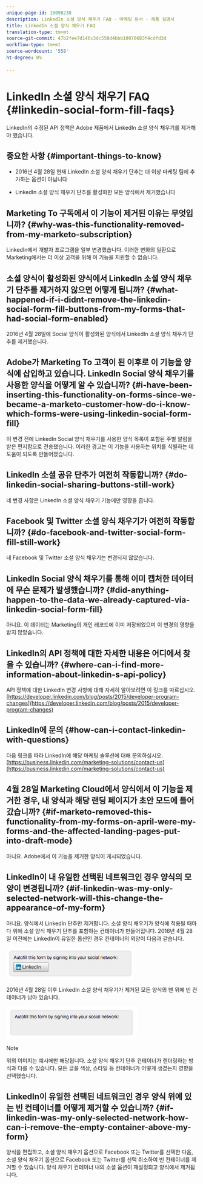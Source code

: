 ```yaml
---
unique-page-id: 10098238
description: LinkedIn 소셜 양식 채우기 FAQ - 마케팅 문서 - 제품 설명서
title: LinkedIn 소셜 양식 채우기 FAQ
translation-type: tm+mt
source-git-commit: 47b2fee7d146c3dc558d4bbb10070683f4cdfd3d
workflow-type: tm+mt
source-wordcount: '558'
ht-degree: 0%

---
```



# LinkedIn 소셜 양식 채우기 FAQ {#linkedin-social-form-fill-faqs}

LinkedIn의 수정된 API 정책은 Adobe 제품에서 LinkedIn 소셜 양식 채우기를 제거해야 했습니다.

## 중요한 사항 {#important-things-to-know}

* 2016년 4월 28일 현재 LinkedIn 소셜 양식 채우기 단추는 더 이상 마케팅 팀에 추가하는 옵션이 아닙니다

* LinkedIn 소셜 양식 채우기 단추를 활성화한 모든 양식에서 제거했습니다

## Marketing To 구독에서 이 기능이 제거된 이유는 무엇입니까? {#why-was-this-functionality-removed-from-my-marketo-subscription}

LinkedIn에서 개발자 프로그램을 일부 변경했습니다. 이러한 변화의 일환으로 Marketing에서는 더 이상 고객을 위해 이 기능을 지원할 수 없습니다.

## 소셜 양식이 활성화된 양식에서 LinkedIn 소셜 양식 채우기 단추를 제거하지 않으면 어떻게 됩니까? {#what-happened-if-i-didnt-remove-the-linkedin-social-form-fill-buttons-from-my-forms-that-had-social-form-enabled}

2016년 4월 28일에 Social 양식이 활성화된 양식에서 LinkedIn 소셜 양식 채우기 단추를 제거했습니다.

## Adobe가 Marketing To 고객이 된 이후로 이 기능을 양식에 삽입하고 있습니다. LinkedIn Social 양식 채우기를 사용한 양식을 어떻게 알 수 있습니까? {#i-have-been-inserting-this-functionality-on-forms-since-we-became-a-marketo-customer-how-do-i-know-which-forms-were-using-linkedin-social-form-fill}

이 변경 전에 LinkedIn Social 양식 채우기를 사용한 양식 목록이 포함된 주별 알림을 받은 편지함으로 전송했습니다. 이러한 경고는 이 기능을 사용하는 위치를 식별하는 데 도움이 되도록 만들어졌습니다.

## LinkedIn 소셜 공유 단추가 여전히 작동합니까? {#do-linkedin-social-sharing-buttons-still-work}

네 변경 사항은 LinkedIn 소셜 양식 채우기 기능에만 영향을 줍니다.

## Facebook 및 Twitter 소셜 양식 채우기가 여전히 작동합니까? {#do-facebook-and-twitter-social-form-fill-still-work}

네 Facebook 및 Twitter 소셜 양식 채우기는 변경되지 않았습니다.

## LinkedIn Social 양식 채우기를 통해 이미 캡처한 데이터에 무슨 문제가 발생했습니까? {#did-anything-happen-to-the-data-we-already-captured-via-linkedin-social-form-fill}

아니요. 이 데이터는 Marketing의 개인 레코드에 이미 저장되었으며 이 변경의 영향을 받지 않았습니다.

## LinkedIn의 API 정책에 대한 자세한 내용은 어디에서 찾을 수 있습니까? {#where-can-i-find-more-information-about-linkedin-s-api-policy}

API 정책에 대한 LinkedIn 변경 사항에 대해 자세히 알아보려면 이 링크를 따르십시오. [https://developer.linkedin.com/blog/posts/2015/developer-program-changes](https://developer.linkedin.com/blog/posts/2015/developer-program-changes)

## LinkedIn에 문의 {#how-can-i-contact-linkedin-with-questions}

다음 링크를 따라 LinkedIn에 해당 마케팅 솔루션에 대해 문의하십시오. [https://business.linkedin.com/marketing-solutions/contact-us](https://business.linkedin.com/marketing-solutions/contact-us)

## 4월 28일 Marketing Cloud에서 양식에서 이 기능을 제거한 경우, 내 양식과 해당 랜딩 페이지가 초안 모드에 들어갔습니까? {#if-marketo-removed-this-functionality-from-my-forms-on-april-were-my-forms-and-the-affected-landing-pages-put-into-draft-mode}

아니요. Adobe에서 이 기능을 제거한 양식이 게시되었습니다.

## LinkedIn이 내 유일한 선택된 네트워크인 경우 양식의 모양이 변경됩니까? {#if-linkedin-was-my-only-selected-network-will-this-change-the-appearance-of-my-form}

아니요. 양식에서 LinkedIn 단추만 제거합니다. 소셜 양식 채우기가 양식에 적용될 때마다 위에 소셜 양식 채우기 단추를 포함하는 컨테이너가 만들어집니다. 2016년 4월 28일 이전에는 LinkedIn이 유일한 옵션인 경우 컨테이너의 외양이 다음과 같습니다.

![--](assets/one.png)

2016년 4월 28일 이후 LinkedIn 소셜 양식 채우기가 제거된 모든 양식의 맨 위에 빈 컨테이너가 남아 있습니다.

![--](assets/two.png)

>[!NOTE]
>
>위의 이미지는 예시에만 해당됩니다. 소셜 양식 채우기 단추 컨테이너가 렌더링하는 방식과 다를 수 있습니다. 모든 글꼴 색상, 스타일 등 컨테이너가 어떻게 생겼는지 영향을 선택했습니다.

## LinkedIn이 유일한 선택된 네트워크인 경우 양식 위에 있는 빈 컨테이너를 어떻게 제거할 수 있습니까? {#if-linkedin-was-my-only-selected-network-how-can-i-remove-the-empty-container-above-my-form}

양식을 편집하고, 소셜 양식 채우기 옵션으로 Facebook 또는 Twitter를 선택한 다음, 소셜 양식 채우기 옵션으로 Facebook 또는 Twitter를 선택 취소하여 빈 컨테이너를 제거할 수 있습니다. 양식 채우기 컨테이너 내의 소셜 옵션이 재설정되고 양식에서 제거됩니다.
